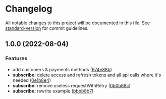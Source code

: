 # Changelog

All notable changes to this project will be documented in this file. See [standard-version](https://github.com/conventional-changelog/standard-version) for commit guidelines.

## 1.0.0 (2022-08-04)


### Features

* add customers & payments methods ([974e88b](https://github.com/p3ol/subscribe-php-sdk/commit/974e88bc231afcadffe740da91ff363ef33f5483))
* **subscribe:** delete access and refresh tokens and all api calls where it's needed ([0e1b8e4](https://github.com/p3ol/subscribe-php-sdk/commit/0e1b8e4ca0d8800855e6c3f257e9779e276646d1))
* **subscribe:** remove useless requestWithRetry ([0b0b88c](https://github.com/p3ol/subscribe-php-sdk/commit/0b0b88ca025167d0976362557e7943d6ab1dbc15))
* **subscribe:** rewrite example ([bbbb8b7](https://github.com/p3ol/subscribe-php-sdk/commit/bbbb8b7da516002a7b5012b8abe5666e50e5fa77))
